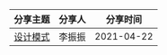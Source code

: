 分享主题 | 分享人 | 分享时间
---|---|---
[设计模式](../tech-sharing/src/main/java/com/eports/design_pattern/README.md) | 李振振 | 2021-04-22
